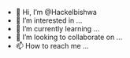 - 👋 Hi, I’m @Hackelbishwa
- 👀 I’m interested in ...
- 🌱 I’m currently learning ...
- 💞️ I’m looking to collaborate on ...
- 📫 How to reach me ...

<!---
Hackelbishwa/Hackelbishwa is a ✨ special ✨ repository because its `README.md` (this file) appears on your GitHub profile.
You can click the Preview link to take a look at your changes.
--->
